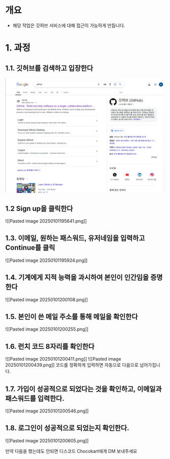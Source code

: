 # 개요
- 해당 작업은 깃허브 서비스에 대해 접근이 가능하게 만듭니다.
# 1. 과정

## 1.1. 깃허브를 검색하고 입장한다
![image1](https://github.com/chocokart2/PublicObsidian/blob/main/FreeLecture/T%ED%8C%80%EC%9A%A9%20%EA%B3%B5%EA%B0%9C%20%EB%AC%B8%EC%84%9C/2024/Team%20Null/Pasted%20image%2020250101195545.png?raw=true)
## 1.2 Sign up을 클릭한다
![[Pasted image 20250101195641.png]]
## 1.3. 이메일, 원하는 패스워드, 유저네임을 입력하고 Continue를 클릭
![[Pasted image 20250101195924.png]]
## 1.4. 기계에게 지적 능력을 과시하여 본인이 인간임을 증명한다
![[Pasted image 20250101200108.png]]
## 1.5. 본인이 쓴 메일 주소를 통해 메일을 확인한다
![[Pasted image 20250101200255.png]]
## 1.6. 런치 코드 8자리를 확인한다
![[Pasted image 20250101200411.png]]
![[Pasted image 20250101200439.png]]
코드를 정확하게 입력하면 자동으로 다음으로 넘어가집니다.
## 1.7. 가입이 성공적으로 되었다는 것을 확인하고, 이메일과 패스워드를 입력한다.
![[Pasted image 20250101200546.png]]
## 1.8. 로그인이 성공적으로 되었는지 확인한다.
![[Pasted image 20250101200605.png]]

만약 다음을 했는데도 안되면 디스코드 Chocokart에게 DM 보내주세요















